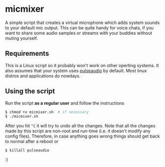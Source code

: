 # micmixer
A simple script that creates a virtual microphone which adds
system sounds to your default mic output. This can be quite handy for
voice chats, if you want to share some audio samples or streams with your
buddies without muting yourself.

## Requirements
This is a Linux script so it probably won't work on other operting systems.
It also assumes that your system uses
[pulseaudio](https://www.freedesktop.org/wiki/Software/PulseAudio/) by
default. Most linux distros and applications do nowdays.

## Using the script
Run the script **as a regular user** and follow the instructions
```bash
$ chmod +x micmixer.sh  # if necessary
$ ./micmixer.sh
```
After you hit `^C` it will try to undo all the changes. Note that all the
changes made by this script are non-root and run-time (i.e. it doesn't
modify any config files). Therefore, in case anything goes wrong things
should get back to normal after a reboot or
```
$ killall pulseaudio
```
:)
